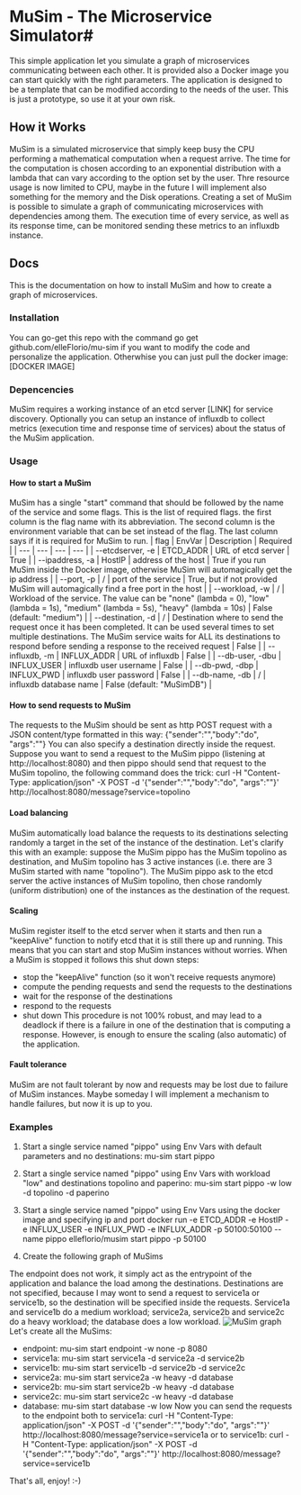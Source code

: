 # MuSim - The Microservice Simulator#
This simple application let you simulate a graph of microservices communicating between each other. It is provided also a Docker image you can start quickly with the right parameters. The application is designed to be a template that can be modified according to the needs of the user.
This is just a prototype, so use it at your own risk.

## How it Works ##
MuSim is a simulated microservice that simply keep busy the CPU performing a mathematical computation when a request arrive. The time for the computation is chosen according to an exponential distribution with a lambda that can vary according to the option set by the user. Thre resource usage is now limited to CPU, maybe in the future I will implement also something for the memory and the Disk operations.
Creating a set of MuSim is possible to simulate a graph of communicating microservices with dependencies among them. The execution time of every service, as well as its response time, can be monitored sending these metrics to an influxdb instance.

## Docs ##
This is the documentation on how to install MuSim and how to create a graph of microservices.

### Installation ###
You can go-get this repo with the command
go get github.com/elleFlorio/mu-sim
if you want to modify the code and personalize the application. Otherwhise you can just pull the docker image:
[DOCKER IMAGE]

### Depencencies ###
MuSim requires a working instance of an etcd server [LINK] for service discovery.
Optionally you can setup an instance of influxdb to collect metrics (execution time and response time of services) about the status of the MuSim application.

### Usage ###

#### How to start a MuSim ####
MuSim has a single "start" command that should be followed by the name of the service and some flags.
This is the list of required flags. the first column is the flag name with its abbreviation. The second column is the environment variable that can be set instead of the flag. The last column says if it is required for MuSim to run.
| flag | EnvVar | Description | Required |
| --- | --- | --- | --- |
| --etcdserver, -e | ETCD_ADDR | URL of etcd server | True |
| --ipaddress, -a | HostIP | address of the host | True if you run MuSim inside the Docker image, otherwise MuSim will automagically get the ip address |
| --port, -p | / | port of the service | True, but if not provided MuSim will automagically find a free port in the host |
| --workload, -w | / | Workload of the service. The value can be "none" (lambda = 0), "low" (lambda = 1s), "medium" (lambda = 5s), "heavy" (lambda = 10s) | False (default: "medium") |
| --destination, -d | / | Destination where to send the request once it has been completed. It can be used several times to set multiple destinations. The MuSim service waits for ALL its destinations to respond before sending a response to the received request | False |
| --influxdb, -m | INFLUX_ADDR | URL of influxdb | False |
| --db-user, -dbu | INFLUX_USER | influxdb user username | False |
| --db-pwd, -dbp | INFLUX_PWD | influxdb user password | False |
| --db-name, -db | / | influxdb database name | False (default: "MuSimDB") |

#### How to send requests to MuSim ###
The requests to the MuSim should be sent as http POST request with a JSON content/type formatted in this way:
{"sender":"","body":"do", "args":""}
You can also specify a destination directly inside the request. Suppose you want to send a request to the MuSim pippo (listening at http://localhost:8080) and then pippo should send that request to the MuSim topolino, the following command does the trick:
curl -H "Content-Type: application/json" -X POST -d '{"sender":"","body":"do", "args":""}' http://localhost:8080/message?service=topolino

#### Load balancing ####
MuSim automatically load balance the requests to its destinations selecting randomly a target in the set of the instance of the destination. Let's clarify this with an example:
suppose the MuSim pippo has the MuSim topolino as destination, and MuSim topolino has 3 active instances (i.e. there are 3 MuSim started with name "topolino"). The MuSim pippo ask to the etcd server the active instances of MuSim topolino, then chose randomly (uniform distribution) one of the instances as the destination of the request.

#### Scaling ####
MuSim register itself to the etcd server when it starts and then run a "keepAlive" function to notify etcd that it is still there up and running. This means that you can start and stop MuSim instances without worries. When a MuSim is stopped it follows this shut down steps:
- stop the "keepAlive" function (so it won't receive requests anymore)
- compute the pending requests and send the requests to the destinations
- wait for the response of the destinations
- respond to the requests
- shut down
This procedure is not 100% robust, and may lead to a deadlock if there is a failure in one of the destination that is computing a response. However, is enough to ensure the scaling (also automatic) of the application.

#### Fault tolerance ####
MuSim are not fault tolerant by now and requests may be lost due to failure of MuSim instances. Maybe someday I will implement a mechanism to handle failures, but now it is up to you.

### Examples ###
1. Start a single service named "pippo" using Env Vars with default parameters and no destinations:
mu-sim start pippo

2. Start a single service named "pippo" using Env Vars with workload "low" and destinations topolino and paperino:
mu-sim start pippo -w low -d topolino -d paperino

3. Start a single service named "pippo" using Env Vars using the docker image and specifying ip and port
docker run -e ETCD_ADDR -e HostIP -e INFLUX_USER -e INFLUX_PWD -e INFLUX_ADDR -p 50100:50100 --name pippo elleflorio/musim start pippo -p 50100

4. Create the following graph of MuSims

The endpoint does not work, it simply act as the entrypoint of the application and balance the load among the destinations. Destinations are not specified, because I may wont to send a request to service1a or service1b, so the destination will be specified inside the requests. Service1a and service1b do a medium workload; service2a, service2b and service2c do a heavy workload; the database does a low workload.
![MuSim graph](https://github.com/elleFlorio/mu-sim/mu-sim_graph.png)
Let's create all the MuSims:
- endpoint: mu-sim start endpoint -w none -p 8080
- service1a: mu-sim start service1a -d service2a -d service2b
- service1b: mu-sim start service1b -d service2b -d service2c
- service2a: mu-sim start service2a -w heavy -d database
- service2b: mu-sim start service2b -w heavy -d database
- service2c: mu-sim start service2c -w heavy -d database
- database: mu-sim start database -w low
Now you can send the requests to the endpoint both to service1a:
curl -H "Content-Type: application/json" -X POST -d '{"sender":"","body":"do", "args":""}' http://localhost:8080/message?service=service1a
or to service1b:
curl -H "Content-Type: application/json" -X POST -d '{"sender":"","body":"do", "args":""}' http://localhost:8080/message?service=service1b

That's all, enjoy! :-)